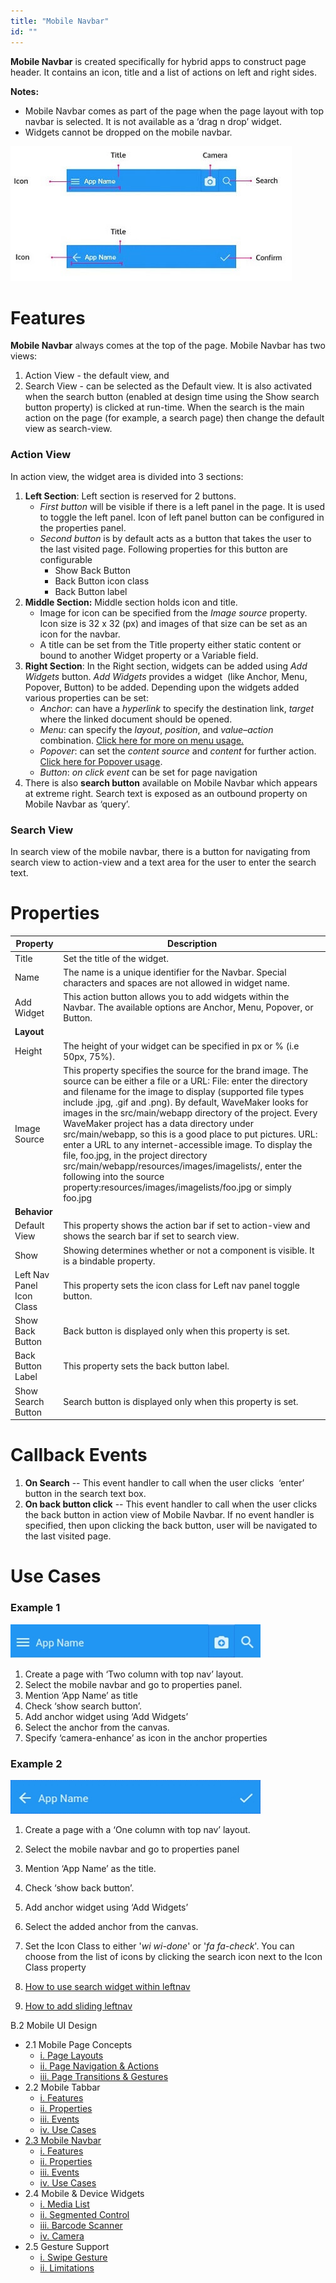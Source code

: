 ```yaml
---
title: "Mobile Navbar"
id: ""
---
```


**Mobile Navbar** is created specifically for hybrid apps to construct page header. It contains an icon, title and a list of actions on left and right sides.

**Notes:**

- Mobile Navbar comes as part of the page when the page layout with top navbar is selected. It is not available as a ‘drag n drop’ widget.
- Widgets cannot be dropped on the mobile navbar.

[![](/learn/assets/Navbar_struct.jpg)](/learn/assets/Navbar_struct.jpg)

# Features

**Mobile Navbar** always comes at the top of the page. Mobile Navbar has two views:

1. Action View - the default view, and
2. Search View - can be selected as the Default view. It is also activated when the search button (enabled at design time using the Show search button property) is clicked at run-time. When the search is the main action on the page (for example, a search page) then change the default view as search-view.

### Action View

In action view, the widget area is divided into 3 sections:

1. **Left Section**: Left section is reserved for 2 buttons.
    - _First button_ will be visible if there is a left panel in the page. It is used to toggle the left panel. Icon of left panel button can be configured in the properties panel.
    - _Second button_ is by default acts as a button that takes the user to the last visited page. Following properties for this button are configurable
        - Show Back Button
        - Back Button icon class
        - Back Button label
2. **Middle Section:** Middle section holds icon and title.
    - Image for icon can be specified from the _Image source_ property. Icon size is 32 x 32 (px) and images of that size can be set as an icon for the navbar.
    - A title can be set from the Title property either static content or bound to another Widget property or a Variable field.
3. **Right Section**: In the Right section, widgets can be added using _Add Widgets_ button. _Add Widgets_ provides a widget  (like Anchor, Menu, Popover, Button) to be added. Depending upon the widgets added various properties can be set:
    - _Anchor_: can have a _hyperlink_ to specify the destination link, _target_ where the linked document should be opened.
    - _Menu_: can specify the _layout_, _position_, and _value_–_action_ combination. [Click here for more on menu usage.](http://www.wavemaker.com/learn/dropdown-menu/)
    - _Popover_: can set the _content source_ and _content_ for further action. [Click here for Popover usage](http://www.wavemaker.com/learn/popover-widget/).
    - _Button_: _on click event_ can be set for page navigation
4. There is also **search button** available on Mobile Navbar which appears at extreme right. Search text is exposed as an outbound property on Mobile Navbar as ‘query’.

### Search View

In search view of the mobile navbar, there is a button for navigating from search view to action-view and a text area for the user to enter the search text.

# Properties

| **Property** | **Description** |
| --- | --- |
| Title | Set the title of the widget. |
| Name | The name is a unique identifier for the Navbar. Special characters and spaces are not allowed in widget name. |
| Add Widget | This action button allows you to add widgets within the Navbar. The available options are Anchor, Menu, Popover, or Button. |
| **Layout** |
| Height | The height of your widget can be specified in px or % (i.e 50px, 75%). |
| Image Source | This property specifies the source for the brand image. The source can be either a file or a URL: File: enter the directory and filename for the image to display (supported file types include .jpg, .gif and .png). By default, WaveMaker looks for images in the src/main/webapp directory of the project. Every WaveMaker project has a data directory under src/main/webapp, so this is a good place to put pictures. URL: enter a URL to any internet-accessible image. To display the file, foo.jpg, in the project directory src/main/webapp/resources/images/imagelists/, enter the following into the source property:resources/images/imagelists/foo.jpg or simply foo.jpg |
| **Behavior** |
| Default View | This property shows the action bar if set to action-view and shows the search bar if set to search view. |
| Show | Showing determines whether or not a component is visible. It is a bindable property. |
| Left Nav Panel Icon Class | This property sets the icon class for Left nav panel toggle button. |
| Show Back Button | Back button is displayed only when this property is set. |
| Back Button Label | This property sets the back button label. |
| Show Search Button | Search button is displayed only when this property is set. |

# Callback Events

1. **On Search** -- This event handler to call when the user clicks  ‘enter’ button in the search text box.
2. **On back button click** -- This event handler to call when the user clicks the back button in action view of Mobile Navbar. If no event handler is specified, then upon clicking the back button, user will be navigated to the last visited page.

# Use Cases

### Example 1

[![](/learn/assets/navbar_usage1.png)](/learn/assets/navbar_usage1.png)

1. Create a page with ‘Two column with top nav’ layout.
2. Select the mobile navbar and go to properties panel.
3. Mention ‘App Name’ as title
4. Check ‘show search button’.
5. Add anchor widget using ‘Add Widgets’
6. Select the anchor from the canvas.
7. Specify ‘camera-enhance’ as icon in the anchor properties

### Example 2

[![](/learn/assets/navbar_usage2.png)](/learn/assets/navbar_usage2.png)

1. Create a page with a ‘One column with top nav’ layout.
2. Select the mobile navbar and go to properties panel
3. Mention ‘App Name’ as the title.
4. Check ‘show back button’.
5. Add anchor widget using ‘Add Widgets’
6. Select the added anchor from the canvas.
7. Set the Icon Class to either '_wi wi-done_' or '_fa fa-check_'. You can choose from the list of icons by clicking the search icon next to the Icon Class property

1. [How to use search widget within leftnav](/learn/how-tos/using-search-widget-within-navbar/)
2. [How to add sliding leftnav](/learn/how-tos/sliding-leftnav-mobile-app/)

B.2 Mobile UI Design

- 2.1 Mobile Page Concepts
    - [i. Page Layouts](/learn/hybrid-mobile/mobile-page-concepts/#page-layouts)
    - [ii. Page Navigation & Actions](/learn/hybrid-mobile/mobile-page-concepts/#page-navigation-actions)
    - [iii. Page Transitions & Gestures](/learn/hybrid-mobile/mobile-page-concepts/#page-transitions-gestures)
- 2.2 Mobile Tabbar
    - [i. Features](/learn/hybrid-mobile/mobile-tabbar/#features)
    - [ii. Properties](/learn/hybrid-mobile/mobile-tabbar/#properties)
    - [iii. Events](/learn/hybrid-mobile/mobile-tabbar/#events)
    - [iv. Use Cases](/learn/hybrid-mobile/mobile-tabbar/#use-cases)
- [2.3 Mobile Navbar](#)
    - [i. Features](#features)
    - [ii. Properties](#properties)
    - [iii. Events](#events)
    - [iv. Use Cases](#use-cases)
- 2.4 Mobile & Device Widgets
    - [i. Media List](/learn/app-development/widgets/mobile-widgets/media-list/)
    - [ii. Segmented Control](/learn/app-development/widgets/mobile-widgets/segmented-control/)
    - [iii. Barcode Scanner](/learn/app-development/widgets/mobile-widgets/barcode-scanner/)
    - [iv. Camera](/learn/app-development/widgets/mobile-widgets/camera/)
- 2.5 Gesture Support
    - [i. Swipe Gesture](/learn/hybrid-mobile/gesture-support/#swipe)
    - [ii. Limitations](/learn/hybrid-mobile/gesture-support/#limit)
